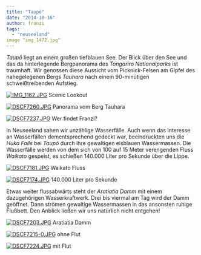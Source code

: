 ```yaml
---
title: "Taupō"
date: "2014-10-16"
author: franzi
tags: 
  - "neuseeland"
image "img_1472.jpg"
---
```


_Taupō_ liegt an einem großen tiefblauen See. Der Blick über den See und das da hinterlegende Bergpanorama des _Tongariro Nationalparks_ ist traumhaft. Wir genossen diese Aussicht vom Picknick-Felsen am Gipfel des nahegelegenen Bergs _Tauhara_ nach einem 90-minütigen schweißtreibenden Aufstieg.

[![IMG_1162.JPG](images/img_1162.jpg)](https://hafenstrand.wordpress.com/wp-content/uploads/2014/10/img_1162.jpg) Scenic Lookout

[![DSCF7260.JPG](images/dscf7260.jpg)](https://hafenstrand.wordpress.com/wp-content/uploads/2014/10/dscf7260.jpg) Panorama vom Berg Tauhara

[![DSCF7237.JPG](images/dscf7237.jpg)](https://hafenstrand.wordpress.com/wp-content/uploads/2014/10/dscf7237.jpg) Wer findet Franzi?

In Neuseeland sahen wir unzählige Wasserfälle. Auch wenn das Interesse an Wasserfällen dementsprechend gedeckt war, beeindruckten uns die _Huka Falls_ bei _Taupō_ durch ihre gewaltigen eisblauen Wassermassen. Die Wasserfälle werden von dem sich von 100 auf 15 Meter verengenden Fluss _Waikato_ gespeist, es schießen 140.000 Liter pro Sekunde über die Lippe.

[![DSCF7181.JPG](images/dscf7181.jpg)](https://hafenstrand.wordpress.com/wp-content/uploads/2014/10/dscf7181.jpg) Waikato Fluss

[![DSCF7174.JPG](images/dscf7174.jpg)](https://hafenstrand.wordpress.com/wp-content/uploads/2014/10/dscf7174.jpg) 140.000 Liter pro Sekunde

Etwas weiter flussabwärts steht der _Aratiatia Damm_ mit einem dazugehörigen Wasserkraftwerk. Drei bis viermal am Tag wird der Damm geöffnet. Dann strömen gewaltige Wassermassen in das ansonsten ruhige Flußbett. Den Anblick ließen wir uns natürlich nicht entgehen!

[![DSCF7203.JPG](images/dscf7203.jpg)](https://hafenstrand.wordpress.com/wp-content/uploads/2014/10/dscf7203.jpg) Aratiatia Damm

[![DSCF7215-0.JPG](images/dscf7215-0.jpg)](https://hafenstrand.wordpress.com/wp-content/uploads/2014/10/dscf7215-0.jpg) ohne Flut

[![DSCF7224.JPG](images/dscf7224.jpg)](https://hafenstrand.wordpress.com/wp-content/uploads/2014/10/dscf7224.jpg) mit Flut

